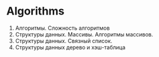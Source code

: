 # Algorithms

1. Алгоритмы. Сложность алгоритмов
2. Структуры данных. Массивы. Алгоритмы массивов.
3. Структуры данных. Связный список.
4. Структуры данных дерево и хэш-таблица
